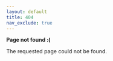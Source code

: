 ```yaml
---
layout: default
title: 404
nav_exclude: true
---
```


__Page not found :(__

The requested page could not be found.